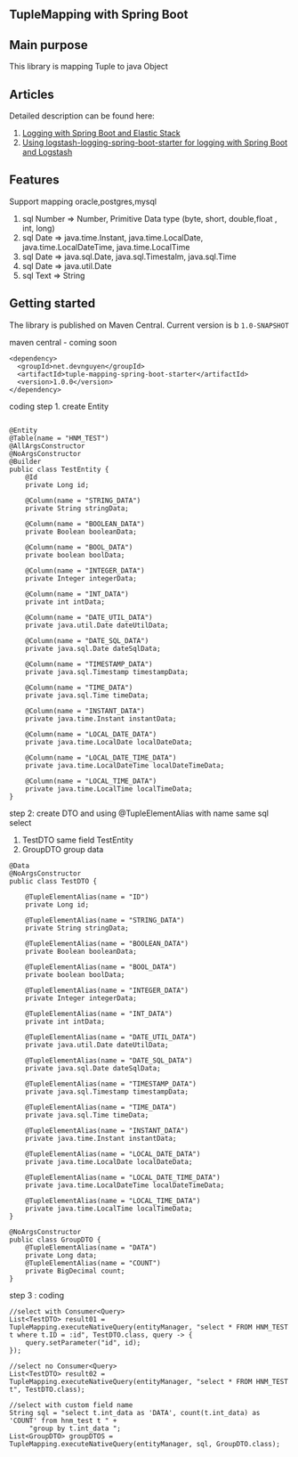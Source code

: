 ## TupleMapping with Spring Boot
## Main purpose

This library is mapping Tuple to java Object
## Articles

Detailed description can be found here:
1. [Logging with Spring Boot and Elastic Stack](https://piotrminkowski.com/2019/05/07/logging-with-spring-boot-and-elastic-stack/)
2. [Using logstash-logging-spring-boot-starter for logging with Spring Boot and Logstash](https://piotrminkowski.com/2019/10/02/using-logstash-logging-spring-boot-starter-for-logging-with-spring-boot-and-logstash/)

## Features

Support mapping oracle,postgres,mysql
1. sql Number => Number, Primitive Data type (byte, short, double,float , int, long)
2. sql Date => java.time.Instant, java.time.LocalDate, java.time.LocalDateTime, java.time.LocalTime
3. sql Date => java.sql.Date, java.sql.Timestalm, java.sql.Time
4. sql Date => java.util.Date
4. sql Text => String
## Getting started
The library is published on Maven Central. Current version is  b  `1.0-SNAPSHOT`

maven central - coming soon
```
<dependency>
  <groupId>net.devnguyen</groupId>
  <artifactId>tuple-mapping-spring-boot-starter</artifactId>
  <version>1.0.0</version>
</dependency>
```
coding
step 1. create Entity
```

@Entity
@Table(name = "HNM_TEST")
@AllArgsConstructor
@NoArgsConstructor
@Builder
public class TestEntity {
    @Id
    private Long id;

    @Column(name = "STRING_DATA")
    private String stringData;

    @Column(name = "BOOLEAN_DATA")
    private Boolean booleanData;

    @Column(name = "BOOL_DATA")
    private boolean boolData;

    @Column(name = "INTEGER_DATA")
    private Integer integerData;

    @Column(name = "INT_DATA")
    private int intData;

    @Column(name = "DATE_UTIL_DATA")
    private java.util.Date dateUtilData;

    @Column(name = "DATE_SQL_DATA")
    private java.sql.Date dateSqlData;

    @Column(name = "TIMESTAMP_DATA")
    private java.sql.Timestamp timestampData;

    @Column(name = "TIME_DATA")
    private java.sql.Time timeData;

    @Column(name = "INSTANT_DATA")
    private java.time.Instant instantData;

    @Column(name = "LOCAL_DATE_DATA")
    private java.time.LocalDate localDateData;

    @Column(name = "LOCAL_DATE_TIME_DATA")
    private java.time.LocalDateTime localDateTimeData;

    @Column(name = "LOCAL_TIME_DATA")
    private java.time.LocalTime localTimeData;
}
```

step 2: create DTO and using @TupleElementAlias with name same sql select
1. TestDTO same field TestEntity
2. GroupDTO group data
```
@Data
@NoArgsConstructor
public class TestDTO {

    @TupleElementAlias(name = "ID")
    private Long id;

    @TupleElementAlias(name = "STRING_DATA")
    private String stringData;

    @TupleElementAlias(name = "BOOLEAN_DATA")
    private Boolean booleanData;

    @TupleElementAlias(name = "BOOL_DATA")
    private boolean boolData;

    @TupleElementAlias(name = "INTEGER_DATA")
    private Integer integerData;

    @TupleElementAlias(name = "INT_DATA")
    private int intData;

    @TupleElementAlias(name = "DATE_UTIL_DATA")
    private java.util.Date dateUtilData;

    @TupleElementAlias(name = "DATE_SQL_DATA")
    private java.sql.Date dateSqlData;

    @TupleElementAlias(name = "TIMESTAMP_DATA")
    private java.sql.Timestamp timestampData;

    @TupleElementAlias(name = "TIME_DATA")
    private java.sql.Time timeData;

    @TupleElementAlias(name = "INSTANT_DATA")
    private java.time.Instant instantData;

    @TupleElementAlias(name = "LOCAL_DATE_DATA")
    private java.time.LocalDate localDateData;

    @TupleElementAlias(name = "LOCAL_DATE_TIME_DATA")
    private java.time.LocalDateTime localDateTimeData;

    @TupleElementAlias(name = "LOCAL_TIME_DATA")
    private java.time.LocalTime localTimeData;
}
```

```
@NoArgsConstructor
public class GroupDTO {
    @TupleElementAlias(name = "DATA")
    private Long data;
    @TupleElementAlias(name = "COUNT")
    private BigDecimal count;
}
```
step 3 :  coding

```
//select with Consumer<Query>
List<TestDTO> result01 = TupleMapping.executeNativeQuery(entityManager, "select * FROM HNM_TEST t where t.ID = :id", TestDTO.class, query -> {
    query.setParameter("id", id);
});

//select no Consumer<Query>
List<TestDTO> result02 = TupleMapping.executeNativeQuery(entityManager, "select * FROM HNM_TEST t", TestDTO.class);

//select with custom field name
String sql = "select t.int_data as 'DATA', count(t.int_data) as 'COUNT' from hnm_test t " +
     "group by t.int_data ";
List<GroupDTO> groupDTOS = TupleMapping.executeNativeQuery(entityManager, sql, GroupDTO.class);
```
